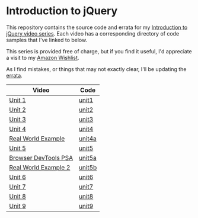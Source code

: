Introduction to jQuery
===

This repository contains the source code and errata for my [Introduction to jQuery video series](https://www.youtube.com/playlist?list=PL_z-rqJYNijrtVAc5qQbkzHnDELANGiOn). Each video has a corresponding directory of code samples that I've linked to below. 

This series is provided free of charge, but if you find it useful, I'd appreciate a visit
to my [Amazon Wishlist](http://www.amazon.com/wishlist/2TCL1D08EZEYE). 

As I find mistakes, or things that may not exactly clear, I'll be updating the [errata](errata.md).

| Video         | Code        | 
| ------------- |-------------|
| [Unit 1](https://www.youtube.com/watch?v=u08toYzodwE&index=1&list=PL_z-rqJYNijrtVAc5qQbkzHnDELANGiOn)        | [unit1](/unit1)       |
| [Unit 2](https://www.youtube.com/watch?v=vEcuvToLRJ0&index=2&list=PL_z-rqJYNijrtVAc5qQbkzHnDELANGiOn)        | [unit2](/unit2)       |
| [Unit 3](https://www.youtube.com/watch?v=ZjuEu6o9jgM&index=3&list=PL_z-rqJYNijrtVAc5qQbkzHnDELANGiOn)        | [unit3](/unit3)       |
| [Unit 4](https://www.youtube.com/watch?v=gvY7MsujlZ0&index=4&list=PL_z-rqJYNijrtVAc5qQbkzHnDELANGiOn)        | [unit4](/unit4)       |
| [Real World Example](https://www.youtube.com/watch?v=FXWQvKPoN9M&index=5&list=PL_z-rqJYNijrtVAc5qQbkzHnDELANGiOn) | [unit4a](/unit4a) |
| [Unit 5](https://www.youtube.com/watch?v=Y6cqbfwIQ0Q&index=6&list=PL_z-rqJYNijrtVAc5qQbkzHnDELANGiOn) | [unit5](/unit5) |
| [Browser DevTools PSA](https://www.youtube.com/watch?v=qCixWBaa9og&index=7&list=PL_z-rqJYNijrtVAc5qQbkzHnDELANGiOn) | [unit5a](/unit5a) |
| [Real World Example 2](https://www.youtube.com/watch?v=jDwR2MwYaiU&index=8&list=PL_z-rqJYNijrtVAc5qQbkzHnDELANGiOn) | [unit5b](/unit5b) |
| [Unit 6](https://www.youtube.com/watch?v=1nyRCLlKBec&index=9&list=PL_z-rqJYNijrtVAc5qQbkzHnDELANGiOn) | [unit6](/unit6) |
| [Unit 7](https://www.youtube.com/watch?v=n-bIHHJ8sFM&index=10&list=PL_z-rqJYNijrtVAc5qQbkzHnDELANGiOn) | [unit7](/unit7) |
| [Unit 8](https://www.youtube.com/watch?v=a4ud8oH3h-8&list=PL_z-rqJYNijrtVAc5qQbkzHnDELANGiOn&index=11) | [unit8](/unit8) |
| [Unit 9](https://www.youtube.com/watch?v=8tuO3-m8Eio&index=12&list=PL_z-rqJYNijrtVAc5qQbkzHnDELANGiOn) | [unit9](/unit9) |

